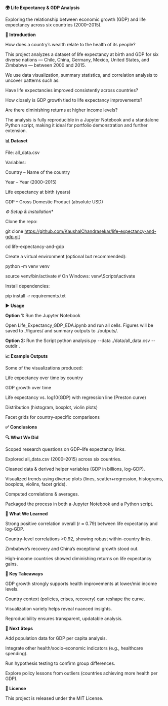 **🌍 Life Expectancy & GDP Analysis**


Exploring the relationship between economic growth (GDP) and life expectancy across six countries (2000–2015).


**📖 Introduction**


How does a country’s wealth relate to the health of its people?

This project analyzes a dataset of life expectancy at birth and GDP for six diverse nations — Chile, China, Germany, Mexico, United States, and Zimbabwe — between 2000 and 2015.

We use data visualization, summary statistics, and correlation analysis to uncover patterns such as:


Have life expectancies improved consistently across countries?


How closely is GDP growth tied to life expectancy improvements?


Are there diminishing returns at higher income levels?


The analysis is fully reproducible in a Jupyter Notebook and a standalone Python script, making it ideal for portfolio demonstration and further extension.


**📊 Dataset**


File: all_data.csv

Variables:

Country – Name of the country

Year – Year (2000–2015)

Life expectancy at birth (years)

GDP – Gross Domestic Product (absolute USD)


*⚙️ Setup & Installation**


Clone the repo:

git clone https://github.com/KaushalChandrasekar/life-expectancy-and-gdp.git

cd life-expectancy-and-gdp


Create a virtual environment (optional but recommended):

python -m venv venv

source venv/bin/activate   # On Windows: venv\\Scripts\\activate


Install dependencies:

pip install -r requirements.txt


**▶️ Usage**

**Option 1:** Run the Jupyter Notebook

Open Life_Expectancy_GDP_EDA.ipynb and run all cells.
Figures will be saved to ./figures/ and summary outputs to ./outputs/.

**Option 2:** Run the Script
python analysis.py --data ./data/all_data.csv --outdir .


**📈 Example Outputs**


Some of the visualizations produced:

Life expectancy over time by country

GDP growth over time

Life expectancy vs. log10(GDP) with regression line (Preston curve)

Distribution (histogram, boxplot, violin plots)

Facet grids for country-specific comparisons


**✅ Conclusions**


**🔍 What We Did**

Scoped research questions on GDP–life expectancy links.

Explored all_data.csv (2000–2015) across six countries.

Cleaned data & derived helper variables (GDP in billions, log-GDP).

Visualized trends using diverse plots (lines, scatter+regression, histograms, boxplots, violins, facet grids).

Computed correlations & averages.

Packaged the process in both a Jupyter Notebook and a Python script.


**🧠 What We Learned**

Strong positive correlation overall (r ≈ 0.79) between life expectancy and log-GDP.

Country-level correlations >0.92, showing robust within-country links.

Zimbabwe’s recovery and China’s exceptional growth stood out.

High-income countries showed diminishing returns on life expectancy gains.


**📌 Key Takeaways**

GDP growth strongly supports health improvements at lower/mid income levels.

Country context (policies, crises, recovery) can reshape the curve.

Visualization variety helps reveal nuanced insights.

Reproducibility ensures transparent, updatable analysis.


**🚀 Next Steps**

Add population data for GDP per capita analysis.

Integrate other health/socio-economic indicators (e.g., healthcare spending).

Run hypothesis testing to confirm group differences.

Explore policy lessons from outliers (countries achieving more health per GDP).


**📜 License**

This project is released under the MIT License.
